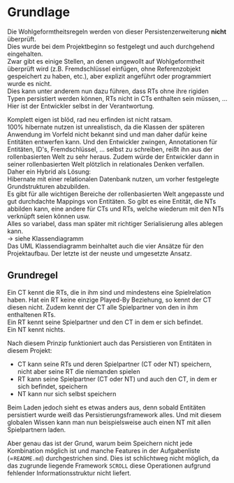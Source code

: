# Grundlage

Die Wohlgeformtheitsregeln werden von dieser Persistenzerweiterung **nicht** überprüft.  
Dies wurde bei dem Projektbeginn so festgelegt und auch durchgehend eingehalten.  
Zwar gibt es einige Stellen, an denen ungewollt auf Wohlgeformtheit überprüft wird (z.B. Fremdschlüssel einfügen, ohne
Referenzobjekt gespeichert zu haben, etc.), aber explizit angeführt oder programmiert wurde es nicht.  
Dies kann unter anderem nun dazu führen, dass RTs ohne ihre rigiden Typen persistiert werden können, RTs nicht in CTs
enthalten sein müssen, ...  
Hier ist der Entwickler selbst in der Verantwortung.  
  
Komplett eigen ist blöd, rad neu erfinden ist nicht ratsam.  
100% hibernate nutzen ist unrealistisch, da die Klassen der späteren Anwendung im Vorfeld nicht
bekannt sind und man daher dafür keine Entitäten entwerfen kann. Und den Entwickler zwingen,
Annotationen für Entitäten, ID's, Fremdschlüssel, ... selbst zu schreiben, reißt ihn aus der
rollenbasierten Welt zu sehr heraus. Zudem würde der Entwickler dann in seiner rollenbasierten
Welt plötzlich in relationales Denken verfallen.  
Daher ein Hybrid als Lösung:  
Hibernate mit einer relationalen Datenbank nutzen, um vorher festgelegte Grundstrukturen abzubilden.  
Es gibt für alle wichtigen Bereiche der rollenbasierten Welt angepasste und gut durchdachte Mappings
von Entitäten. So gibt es eine Entität, die NTs abbilden kann, eine andere für CTs und RTs, welche
wiederum mit den NTs verknüpft seien können usw.  
Alles so variabel, dass man später mit richtiger Serialisierung alles ablegen kann.  
-> siehe Klassendiagramm  
Das UML Klassendiagramm beinhaltet auch die vier Ansätze für den Projektaufbau. Der letzte ist der
neuste und umgesetzte Ansatz.



## Grundregel

Ein CT kennt die RTs, die in ihm sind und mindestens eine Spielrelation haben. Hat ein RT keine einzige Played-By Beziehung,
so kennt der CT diesen nicht. Zudem kennt der CT alle Spielpartner von den in ihm enthaltenen RTs.  
Ein RT kennt seine Spielpartner und den CT in dem er sich befindet.  
Ein NT kennt nichts.  
  
Nach diesem Prinzip funktioniert auch das Persistieren von Entitäten in diesem Projekt:

- CT kann seine RTs und deren Spielpartner (CT oder NT) speichern, nicht aber seine RT die niemanden spielen
- RT kann seine Spielpartner (CT oder NT) und auch den CT, in dem er sich befindet, speichern
- NT kann nur sich selbst speichern

Beim Laden jedoch sieht es etwas anders aus, denn sobald Entitäten persistiert wurde weiß das Persistierungsframework
alles. Und mit diesem globalen Wissen kann man nun beispielsweise auch einen NT mit allen Spielpartnern laden.
    
Aber genau das ist der Grund, warum beim Speichern nicht jede Kombination möglich ist und manche Features
in der Aufgabenliste (=`README.md`) durchgestrichen sind. Dies ist schlichtweg nicht möglich, da das zugrunde liegende
Framework `SCROLL` diese Operationen aufgrund fehlender Informationsstruktur nicht liefert. 
